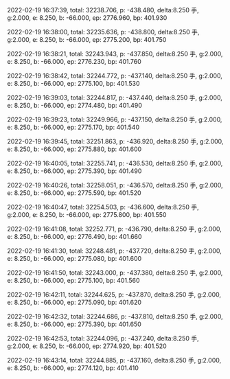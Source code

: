 2022-02-19 16:37:39, total: 32238.706, p: -438.480, delta:8.250 手, g:2.000, e: 8.250, b: -66.000, ep: 2776.960, bp: 401.930

2022-02-19 16:38:00, total: 32235.636, p: -438.800, delta:8.250 手, g:2.000, e: 8.250, b: -66.000, ep: 2775.200, bp: 401.750

2022-02-19 16:38:21, total: 32243.943, p: -437.850, delta:8.250 手, g:2.000, e: 8.250, b: -66.000, ep: 2776.230, bp: 401.760

2022-02-19 16:38:42, total: 32244.772, p: -437.140, delta:8.250 手, g:2.000, e: 8.250, b: -66.000, ep: 2775.100, bp: 401.530

2022-02-19 16:39:03, total: 32244.817, p: -437.440, delta:8.250 手, g:2.000, e: 8.250, b: -66.000, ep: 2774.480, bp: 401.490

2022-02-19 16:39:23, total: 32249.966, p: -437.150, delta:8.250 手, g:2.000, e: 8.250, b: -66.000, ep: 2775.170, bp: 401.540

2022-02-19 16:39:45, total: 32251.863, p: -436.920, delta:8.250 手, g:2.000, e: 8.250, b: -66.000, ep: 2775.880, bp: 401.600

2022-02-19 16:40:05, total: 32255.741, p: -436.530, delta:8.250 手, g:2.000, e: 8.250, b: -66.000, ep: 2775.390, bp: 401.490

2022-02-19 16:40:26, total: 32258.051, p: -436.570, delta:8.250 手, g:2.000, e: 8.250, b: -66.000, ep: 2775.590, bp: 401.520

2022-02-19 16:40:47, total: 32254.503, p: -436.600, delta:8.250 手, g:2.000, e: 8.250, b: -66.000, ep: 2775.800, bp: 401.550

2022-02-19 16:41:08, total: 32252.771, p: -436.790, delta:8.250 手, g:2.000, e: 8.250, b: -66.000, ep: 2776.490, bp: 401.660

2022-02-19 16:41:30, total: 32248.481, p: -437.720, delta:8.250 手, g:2.000, e: 8.250, b: -66.000, ep: 2775.080, bp: 401.600

2022-02-19 16:41:50, total: 32243.000, p: -437.380, delta:8.250 手, g:2.000, e: 8.250, b: -66.000, ep: 2775.100, bp: 401.560

2022-02-19 16:42:11, total: 32244.625, p: -437.870, delta:8.250 手, g:2.000, e: 8.250, b: -66.000, ep: 2775.090, bp: 401.620

2022-02-19 16:42:32, total: 32244.686, p: -437.810, delta:8.250 手, g:2.000, e: 8.250, b: -66.000, ep: 2775.390, bp: 401.650

2022-02-19 16:42:53, total: 32244.096, p: -437.240, delta:8.250 手, g:2.000, e: 8.250, b: -66.000, ep: 2774.920, bp: 401.520

2022-02-19 16:43:14, total: 32244.885, p: -437.160, delta:8.250 手, g:2.000, e: 8.250, b: -66.000, ep: 2774.120, bp: 401.410